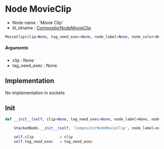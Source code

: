 # Node MovieClip

- Node name : 'Movie Clip'
- bl_idname : [CompositorNodeMovieClip](https://docs.blender.org/api/current/bpy.types.CompositorNodeMovieClip.html)


``` python
MovieClip(clip=None, tag_need_exec=None, node_label=None, node_color=None)
```
##### Arguments

- clip : None
- tag_need_exec : None

## Implementation

No implementation in sockets

## Init

``` python
def __init__(self, clip=None, tag_need_exec=None, node_label=None, node_color=None):

    StackedNode.__init__(self, 'CompositorNodeMovieClip', node_label=node_label, node_color=node_color)

    self.clip            = clip
    self.tag_need_exec   = tag_need_exec
```

